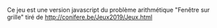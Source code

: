 Ce jeu est une version javascript du problème arithmétique "Fenêtre sur grille" tiré de http://conifere.be/Jeux2019/Jeux.html